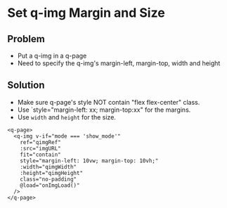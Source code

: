 # Set q-img Margin and Size

## Problem
* Put a q-img in a q-page
* Need to specify the q-img's margin-left, margin-top, width and height

## Solution
* Make sure q-page's style NOT contain "flex flex-center" class.
* Use `style="margin-left: xx; margin-top:xx" for the margins.
* Use `width` and `height` for the size.

```vue
<q-page>
  <q-img v-if="mode === 'show_mode'"
    ref="qimgRef"
    :src="imgURL"
    fit="contain"
    style="margin-left: 10vw; margin-top: 10vh;"
    :width="qimgWidth"
    :height="qimgHeight"
    class="no-padding"
    @load="onImgLoad()"
  />
</q-page>
```
